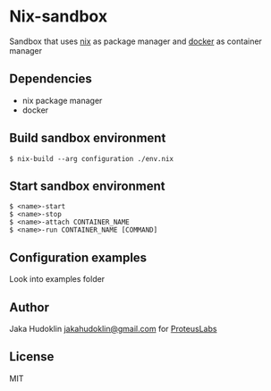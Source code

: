 # Nix-sandbox

Sandbox that uses [nix](https://nixos.org/nix) as package manager and
[docker](https://www.docker.com/) as container manager

## Dependencies

- nix package manager
- docker

## Build sandbox environment

    $ nix-build --arg configuration ./env.nix

## Start sandbox environment

    $ <name>-start
    $ <name>-stop
    $ <name>-attach CONTAINER_NAME
    $ <name>-run CONTAINER_NAME [COMMAND]

## Configuration examples

Look into examples folder

## Author

Jaka Hudoklin <jakahudoklin@gmail.com> for
[ProteusLabs](https://github.com/proteuslabs)

## License

MIT
